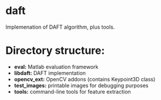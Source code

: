 daft
====

Implemenation of DAFT algorithm, plus tools.

# Directory structure:

*  **eval:**    Matlab evaluation framework
*  **libdaft:** DAFT implementation
*  **opencv_ext:** OpenCV addons (contains Keypoint3D class)
*  **test_images:** printable images for debugging purposes
*  **tools:**       command-line tools for feature extraction

